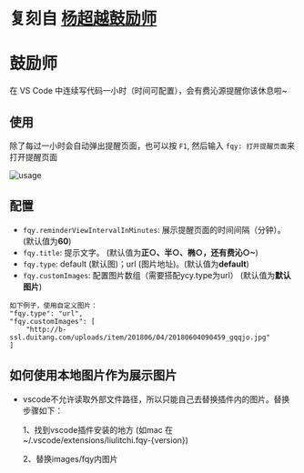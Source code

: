 # 复刻自 [杨超越鼓励师](https://github.com/formulahendry/vscode-ycy)

# 鼓励师

在 VS Code 中连续写代码一小时（时间可配置），会有费沁源提醒你该休息啦~

## 使用

除了每过一小时会自动弹出提醒页面，也可以按 `F1`, 然后输入 `fqy: 打开提醒页面`来打开提醒页面

![usage](images/???.png)

## 配置

* `fqy.reminderViewIntervalInMinutes`: 展示提醒页面的时间间隔（分钟）。(默认值为**60**)
* `fqy.title`: 提示文字。 (默认值为**正○、半○、椭○，还有费沁○~**)
* `fqy.type`: default (默认图)；url (图片地址)。(默认值为**default**)
* `fqy.customImages`: 配置图片数组（需要搭配ycy.type为url） (默认值为**默认图片**)

```
如下例子，使用自定义图片：
"fqy.type": "url",
"fqy.customImages": [
    "http://b-ssl.duitang.com/uploads/item/201806/04/20180604090459_gqqjo.jpg"
]
```
## 如何使用本地图片作为展示图片

* vscode不允许读取外部文件路径，所以只能自己去替换插件内的图片。替换步骤如下：
  
  1、找到vscode插件安装的地方 (如mac 在~/.vscode/extensions/liulitchi.fqy-{version})
  
  2、替换images/fqy内图片
